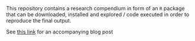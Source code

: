 This repository contains a research compendium in form of an `R` package that can be downloaded, installed and explored / code executed in order to reproduce the final output.

See [this link](https://aglhurley.rbind.io/2019/06/05/on-reproducibility-part-i/) for an accompanying blog post
